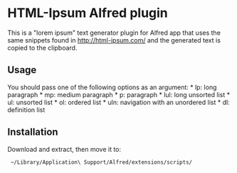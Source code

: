 HTML-Ipsum Alfred plugin
=======================

This is a "lorem ipsum" text generator plugin for Alfred app that uses the
same snippets found in http://html-ipsum.com/ and the generated text is
copied to the clipboard.

Usage
-----

You should pass one of the following options as an argument:
	* lp: long paragraph
	* mp: medium paragraph
	* p: paragraph
	* lul: long unsorted list
	* ul: unsorted list
	* ol: ordered list
	* uln: navigation with an unordered list
	* dl: definition list

Installation
-----------

Download and extract, then move it to:
	
	 ~/Library/Application\ Support/Alfred/extensions/scripts/
